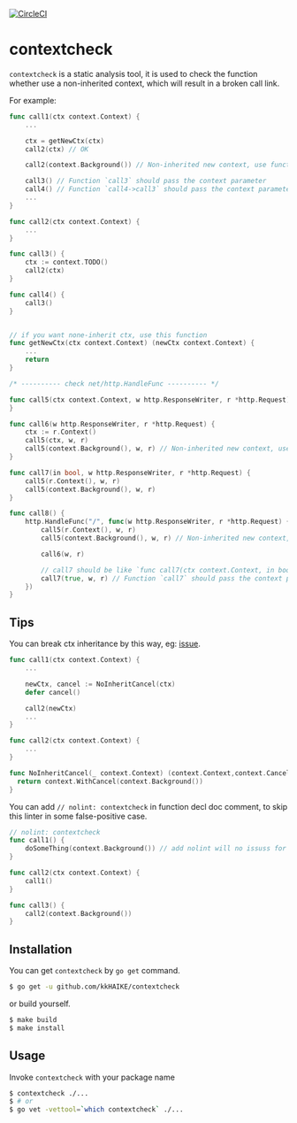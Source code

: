 [![CircleCI](https://circleci.com/gh/sylvia7788/contextcheck.svg?style=svg)](https://circleci.com/gh/sylvia7788/contextcheck)


# contextcheck

`contextcheck` is a static analysis tool, it is used to check the function whether use a non-inherited context, which will result in a broken call link.

For example:

```go
func call1(ctx context.Context) {
    ...

    ctx = getNewCtx(ctx)
    call2(ctx) // OK

    call2(context.Background()) // Non-inherited new context, use function like `context.WithXXX` instead

    call3() // Function `call3` should pass the context parameter
    call4() // Function `call4->call3` should pass the context parameter
    ...
}

func call2(ctx context.Context) {
    ...
}

func call3() {
    ctx := context.TODO()
    call2(ctx)
}

func call4() {
    call3()
}


// if you want none-inherit ctx, use this function
func getNewCtx(ctx context.Context) (newCtx context.Context) {
    ...
    return
}

/* ---------- check net/http.HandleFunc ---------- */

func call5(ctx context.Context, w http.ResponseWriter, r *http.Request) {
}

func call6(w http.ResponseWriter, r *http.Request) {
	ctx := r.Context()
	call5(ctx, w, r)
	call5(context.Background(), w, r) // Non-inherited new context, use function like `context.WithXXX` or `r.Context` instead
}

func call7(in bool, w http.ResponseWriter, r *http.Request) {
	call5(r.Context(), w, r)
	call5(context.Background(), w, r)
}

func call8() {
	http.HandleFunc("/", func(w http.ResponseWriter, r *http.Request) {
		call5(r.Context(), w, r)
		call5(context.Background(), w, r) // Non-inherited new context, use function like `context.WithXXX` or `r.Context` instead

		call6(w, r)

		// call7 should be like `func call7(ctx context.Context, in bool, w http.ResponseWriter, r *http.Request)`
		call7(true, w, r) // Function `call7` should pass the context parameter
	})
}
```

## Tips

You can break ctx inheritance by this way, eg: [issue](https://github.com/kkHAIKE/contextcheck/issues/2).

```go
func call1(ctx context.Context) {
    ...

    newCtx, cancel := NoInheritCancel(ctx)
    defer cancel()

    call2(newCtx)
    ...
}

func call2(ctx context.Context) {
    ...
}

func NoInheritCancel(_ context.Context) (context.Context,context.CancelFunc) {
  return context.WithCancel(context.Background())
}
```

You can add `// nolint: contextcheck` in function decl doc comment, to skip this linter in some false-positive case.

```go
// nolint: contextcheck
func call1() {
    doSomeThing(context.Background()) // add nolint will no issuss for that
}

func call2(ctx context.Context) {
    call1()
}

func call3() {
    call2(context.Background())
}
```

## Installation

You can get `contextcheck` by `go get` command.

```bash
$ go get -u github.com/kkHAIKE/contextcheck
```

or build yourself.

```bash
$ make build
$ make install
```

## Usage

Invoke `contextcheck` with your package name

```bash
$ contextcheck ./...
$ # or
$ go vet -vettool=`which contextcheck` ./...
```
